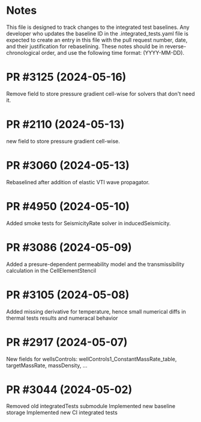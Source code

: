 
Notes
==========

This file is designed to track changes to the integrated test baselines.
Any developer who updates the baseline ID in the .integrated_tests.yaml file is expected to create an entry in this file with the pull request number, date, and their justification for rebaselining.
These notes should be in reverse-chronological order, and use the following time format: (YYYY-MM-DD).

PR #3125 (2024-05-16)
=====================
Remove field to store pressure gradient cell-wise for solvers that don't need it.

PR #2110 (2024-05-13)
=====================
new field to store pressure gradient cell-wise.

PR #3060 (2024-05-13)
======================

Rebaselined after addition of elastic VTI wave propagator. 

PR #4950 (2024-05-10)
======================

Added smoke tests for SeismicityRate solver in inducedSeismicity.

PR #3086 (2024-05-09)
======================

Added a presure-dependent permeability model and the transmissibility calculation in the CellElementStencil

PR #3105 (2024-05-08)
======================

Added missing derivative for temperature, hence small numerical diffs in thermal tests results and numeracal behavior


PR #2917 (2024-05-07)
======================

New fields for wellsControls: wellControls1_ConstantMassRate_table, targetMassRate, massDensity, ...


PR #3044 (2024-05-02)
======================

Removed old integratedTests submodule
Implemented new baseline storage
Implemented new CI integrated tests
